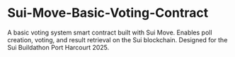 # Sui-Move-Basic-Voting-Contract
A basic voting system smart contract built with Sui Move. Enables poll creation, voting, and result retrieval on the Sui blockchain. Designed for the Sui Buildathon Port Harcourt 2025.
